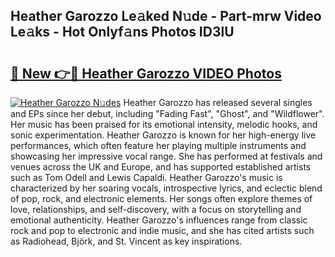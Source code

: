 ## Heather Garozzo Le𝚊ked N𝚞de - Part-mrw Video Le𝚊ks - Hot Onlyf𝚊ns Photos ID3lU

# <h2><a href="http://ab42865.deff.icu/?id=Heather+Garozzo">🔗 New 👉🔴 Heather Garozzo VIDEO Photos</a></h2>

[![Heather Garozzo N𝚞des](https://i.imgur.com/rIISA9y.gif)](http://ab42865.deff.icu/?id=Heather+Garozzo)
Heather Garozzo has released several singles and EPs since her debut, including "Fading Fast", "Ghost", and "Wildflower". Her music has been praised for its emotional intensity, melodic hooks, and sonic experimentation. Heather Garozzo is known for her high-energy live performances, which often feature her playing multiple instruments and showcasing her impressive vocal range. She has performed at festivals and venues across the UK and Europe, and has supported established artists such as Tom Odell and Lewis Capaldi. Heather Garozzo's music is characterized by her soaring vocals, introspective lyrics, and eclectic blend of pop, rock, and electronic elements. Her songs often explore themes of love, relationships, and self-discovery, with a focus on storytelling and emotional authenticity. Heather Garozzo's influences range from classic rock and pop to electronic and indie music, and she has cited artists such as Radiohead, Björk, and St. Vincent as key inspirations.
